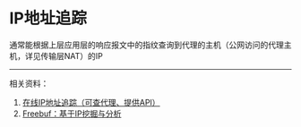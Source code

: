 # IP地址追踪

通常能根据上层应用层的响应报文中的指纹查询到代理的主机（公网访问的代理主机，详见传输层NAT）的IP

---
相关资料：
1. [在线IP地址追踪（可查代理、提供API）](https://www.ipip.net/)
2. [Freebuf：基于IP挖掘与分析](https://mp.weixin.qq.com/s?__biz=MjM5NjA0NjgyMA==&mid=2651067142&idx=1&sn=770874b92cb2067cf23ff285e4c6604d&chksm=bd1f818d8a68089b5dc3891db472d7b4b0f21733d136119483f9395d80241357b0bffa90a251&scene=0#rd)